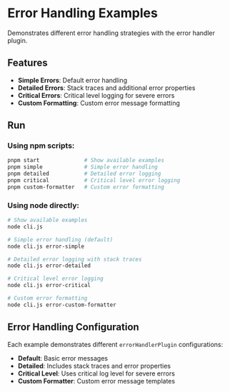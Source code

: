 # Error Handling Examples

Demonstrates different error handling strategies with the error handler plugin.

## Features

- **Simple Errors**: Default error handling
- **Detailed Errors**: Stack traces and additional error properties
- **Critical Errors**: Critical level logging for severe errors
- **Custom Formatting**: Custom error message formatting

## Run

### Using npm scripts:
```bash
pnpm start              # Show available examples
pnpm simple             # Simple error handling
pnpm detailed           # Detailed error logging
pnpm critical           # Critical level error logging
pnpm custom-formatter   # Custom error formatting
```

### Using node directly:
```bash
# Show available examples
node cli.js

# Simple error handling (default)
node cli.js error-simple

# Detailed error logging with stack traces
node cli.js error-detailed

# Critical level error logging
node cli.js error-critical

# Custom error formatting
node cli.js error-custom-formatter
```

## Error Handling Configuration

Each example demonstrates different `errorHandlerPlugin` configurations:

- **Default**: Basic error messages
- **Detailed**: Includes stack traces and error properties
- **Critical Level**: Uses critical log level for severe errors
- **Custom Formatter**: Custom error message templates

